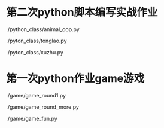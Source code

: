 # 第二次python脚本编写实战作业
./python_class/animal_oop.py

./pyton_class/tonglao.py

./pyton_class/xuzhu.py



# 第一次python作业game游戏

./game/game_round1.py

./game/game_round_more.py

./game/game_fun.py

